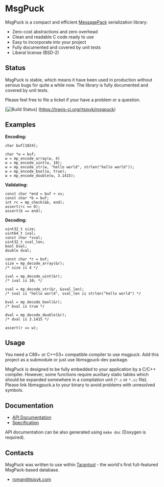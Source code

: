 MsgPuck
=======

MsgPuck is a compact and efficient [MessagePack] serialization library:

 * Zero-cost abstractions and zero overhead
 * Clean and readable C code ready to use
 * Easy to incorporate into your project
 * Fully documented and covered by unit tests
 * Liberal license (BSD-2)

Status
------

MsgPuck is stable, which means it have been used in production without
serious bugs for quite a while now. The library is fully documented and
covered by unit tests.

Please feel free to file a ticket if your have a problem or a question.

[![Build Status](https://travis-ci.org/rtsisyk/msgpuck.png)]
(https://travis-ci.org/rtsisyk/msgpuck)

Examples
--------

**Encoding:**

    char buf[1024];

    char *w = buf;
    w = mp_encode_array(w, 4)
    w = mp_encode_uint(w, 10);
    w = mp_encode_str(w, "hello world", strlen("hello world"));
    w = mp_encode_bool(w, true);
    w = mp_encode_double(w, 3.1415);

**Validating:**

    const char *end = buf + xx;
    const char *b = buf;
    int rc = mp_check(&b, end);
    assert(rc == 0);
    assert(b == end);

**Decoding:**

    uint32_t size;
    uint64_t ival;
    const char *sval;
    uint32_t sval_len;
    bool bval;
    double dval;

    const char *r = buf;
    size = mp_decode_array(&r);
    /* size is 4 */

    ival = mp_decode_uint(&r);
    /* ival is 10; */

    sval = mp_decode_str(&r, &sval_len);
    /* sval is "hello world", sval_len is strlen("hello world") */

    bval = mp_decode_bool(&r);
    /* bval is true */

    dval = mp_decode_double(&r);
    /* dval is 3.1415 */

    assert(r == w);

Usage
-----

You need a C89+ or C++03+ compatible compiler to use msgpuck.
Add this project as a submodule or just use libmsgpuck-dev package.

MsgPuck is designed to be fully embedded to your application by a C/C++
compiler. However, some functions require auxiliary static tables which
should be expanded somewhere in a compilation unit (`*.c` or `*.cc` file).
Please link libmsgpuck.a to your binary to avoid problems with unresolved
symbols.

Documentation
-------------

 * [API Documentation](http://rtsisyk.github.io/msgpuck/)
 * [Specification](https://github.com/msgpack/msgpack/blob/master/spec.md)

API documentation can be also generated using `make doc` (Doxygen is required).

Contacts
--------

MsgPuck was written to use within [Tarantool](http://tarantool.org) -
the world's first full-featured MsgPack-based database.

 * roman@tsisyk.com

[MessagePack]: https://msgpack.org/
